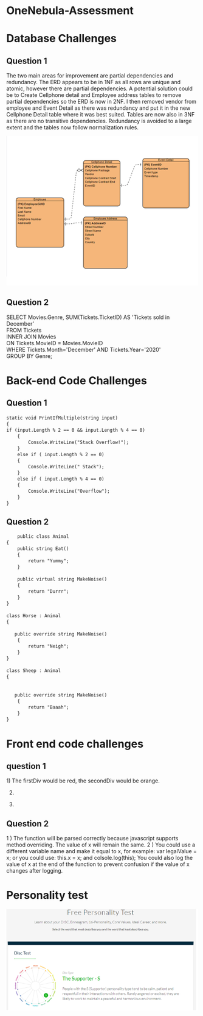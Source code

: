 # OneNebula-Assessment

<h1>Database Challenges</h1>

<h2>Question 1</h2>

The two main areas for improvement are partial dependencies and redundancy.
The ERD appears to be in 1NF as all rows are unique and atomic, however there are partial dependencies. A potential solution could be to Create Cellphone detail and Employee address tables to remove partial dependencies so the ERD is now in 2NF. I then removed vendor from employee and Event Detail as there was redundancy and put it in the new Cellphone Detail table where it was best suited. Tables are now also in 3NF as there are no transitive dependencies. Redundancy is avoided to a large extent and the tables now follow normalization rules.

 ![ERD Diagram](https://github.com/nickfort72/OneNebula-Assessment/blob/main/ERD%20diagram.png)


<h2>Question 2</h2>

SELECT Movies.Genre, SUM(Tickets.TicketID) AS 'Tickets sold in December'   
FROM Tickets  
INNER JOIN Movies  
ON Tickets.MovieID = Movies.MovieID  
WHERE Tickets.Month='December' AND Tickets.Year='2020'  
GROUP BY Genre;  

<h1>Back-end Code Challenges</h1>
<h2>Question 1</h2>

    static void PrintIfMultiple(string input)
    {
	if (input.Length % 2 == 0 && input.Length % 4 == 0)
        {
            Console.WriteLine("Stack Overflow!");
        }
        else if ( input.Length % 2 == 0)
        {
            Console.WriteLine(" Stack");
        }
        else if ( input.Length % 4 == 0)
        {
            Console.WriteLine("Overflow");
        }
	}


<h2>Question 2</h2>

        public class Animal
    {
        public string Eat()
        {
            return "Yummy";
        }

        public virtual string MakeNoise()
        {
            return "Durrr";
        }
    }
    
    class Horse : Animal
    {
       
       public override string MakeNoise()
        {
            return "Neigh";
        }
    }
    
    class Sheep : Animal
    {
     

       public override string MakeNoise()
        {
            return "Baaah";
        }
    }



<h1>Front end code challenges</h1>
 <h2>question 1</h2>
1)
The firstDiv would be red, the secondDiv would be orange. 

2) 
<script>
var firstDiv = document.getElementById("firstDiv");
firstDiv.style.backgroundColor = 'pink';
</script>

3)
 <script>
var secondDiv = document.getElementById("secondDiv");
secondDiv.classList.add("yellow-card");
</script>

<h2>Question 2</h2>

1 )
The function will be parsed correctly because javascript supports method overriding. The value of x will remain the same.
2 )
You could use a different variable name and make it equal to x, for example: var legalValue = x; or you could use: this.x = x; and colsole.log(this); 
You could also log the value of x at the end of the function to prevent confusion if the value of x changes after logging.  

<h1>Personality test</h1> 

![Personality test](https://github.com/nickfort72/OneNebula-Assessment/blob/main/Personality%20assessment.png)




 







